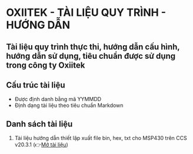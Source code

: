 # OXIITEK - TÀI LIỆU QUY TRÌNH - HƯỚNG DẪN 
Tài liệu quy trình thực thi, hướng dẫn cấu hình, hướng dẫn sử dụng, tiêu chuẩn được sử dụng trong công ty Oxiitek
---

## Cấu trúc tài liệu
- Được định danh bằng mã YYMMDD
- Định dạng tài liệu theo tiêu chuẩn Markdown

## Danh sách tài liệu
1. Tài liệu hướng dẫn thiết lập xuất file bin, hex, txt cho MSP430 trên CCS v20.3.1 (👉[Mở tài liệu](https://github.com/OXII-HW-FW/docs/blob/main/251001-HuongDan-CCS2031-XuatFile-bin_hex_txt.md))